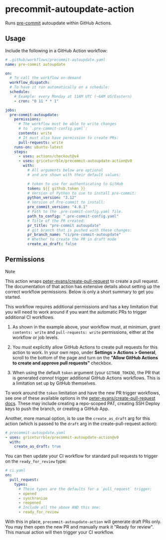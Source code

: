 # precommit-autoupdate-action

Runs [pre-commit](https://pre-commit.com) autoupdate within GitHub Actions.

## Usage

Include the following in a GitHub Action workflow:

```yaml
# .github/workflows/precommit-autoupdate.yaml
name: pre-commit autoupdate

on:
  # To call the workflow on-demand
  workflow_dispatch:
  # To have it run automatically on a schedule:
  schedule:
    # Example: every Monday at 11AM UTC (~6AM US/Eastern)
    - cron: "0 11 * * 1"

jobs:
  pre-commit-autoupdate:
    permissions:
      # The workflow must be able to write changes
      # to `.pre-commit-config.yaml`:
      contents: write
      # It must also have permission to create PRs:
      pull-requests: write
    runs-on: ubuntu-latest
    steps:
      - uses: actions/checkout@v4
      - uses: griceturrble/precommit-autoupdate-action@v0
        with:
          # All arguments below are optional
          # and are shown with their default values:

          # token to use for authenticating to GitHub
          token: ${{ github.token }}
          # Version of Python to use to install pre-commit:
          python_version: "3.12"
          # Version of Pre-commit to install:
          pre_commit_version: "4.0.1"
          # Path to the .pre-commit-config.yaml file.
          path_to_config: ".pre-commit-config.yaml"
          # Title of the PR created:
          pr_title: "pre-commit autoupdate"
          # git branch that is pushed with these changes:
          pr_branch_name: "ci/pre-commit-autoupdate"
          # Whether to create the PR in draft mode
          create_as_draft: false
```

## Permissions

> [!note]
> This action wraps
> [peter-evans/create-pull-request](https://github.com/peter-evans/create-pull-request/)
> to create a pull request.
> The documentation of that action has extensive details
> about setting up the correct workflow permissions.
> Below is only a short summary to get you started.

This workflow requires additional permissions
and has a key limitation that you will need to work around
if you want the automatic PRs to trigger additional CI workflows.

1. As shown in the example above,
   your workflow must, at minimum,
   grant `contents: write` and `pull-requests: write` permissions,
   either at the workflow or job levels.

2. You _must_ explicitly allow GitHub Actions to create pull requests
   for this action to work.
   In your own repo,
   under **Settings > Actions > General**,
   scroll to the bottom of the page and turn on the
   **"Allow GitHub Actions to create and approve pull requests"** checkbox.

3. When using the default `token` argument (your `GITHUB_TOKEN`),
   the PR that is generated _cannot_ trigger additional GitHub Actions workflows.
   This is a limitation set up by GitHub themselves.

To work around the `token` limitation and have the new PR trigger workflows,
see one of these available options in the
[peter-evans/create-pull-request docs](https://github.com/peter-evans/create-pull-request/blob/main/docs/concepts-guidelines.md#triggering-further-workflow-runs).
These may include creating a repo-scoped PAT,
creating SSH Deploy keys to push the branch,
or creating a GitHub App.

Another, more manual option,
is to use the `create_as_draft` arg for this action
(which is passed to the `draft` arg in the create-pull-request action):

```yaml
# precommit-autoupdate.yaml
- uses: griceturrble/precommit-autoupdate-action@v0
  with:
    create_as_draft: true
```

You can then update your CI workflow for standard pull requests
to trigger on the `ready_for_review` type:

```yaml
# ci.yaml
on:
  pull_request:
    types:
      # These types are the defaults for a `pull_request` trigger:
      - opened
      - synchronize
      - reopened
      # Include all the above AND this one:
      - ready_for_review
```

With this in place, `precommit-autoupdate-action` will generate
draft PRs only.
You may then open the new PR and manually mark it "Ready for review".
This manual action will then trigger your CI workflow.
